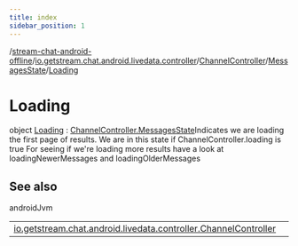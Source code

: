 ```yaml
---
title: index
sidebar_position: 1
---
```

/[stream-chat-android-offline](../../../../index.md)/[io.getstream.chat.android.livedata.controller](../../../index.md)/[ChannelController](../../index.md)/[MessagesState](../index.md)/[Loading](index.md)  
  
  
  
# Loading  
object [Loading](index.md) : [ChannelController.MessagesState](../index.md)Indicates we are loading the first page of results. We are in this state if ChannelController.loading is true For seeing if we're loading more results have a look at loadingNewerMessages and loadingOlderMessages  
  
## See also  
  
androidJvm  
  
| | |
|---|---|
| <a name="io.getstream.chat.android.livedata.controller/ChannelController.MessagesState.Loading///PointingToDeclaration/"></a>[io.getstream.chat.android.livedata.controller.ChannelController](../../loadingOlderMessages.md)| <a name="io.getstream.chat.android.livedata.controller/ChannelController.MessagesState.Loading///PointingToDeclaration/"></a>|
  

